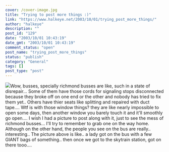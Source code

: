 ```yaml
---
cover: /cover-image.jpg
title: "Trying to post more things :)"
link: "https://www.halkeye.net/2003/10/01/trying_post_more_things/"
author: "halkeye"
description: ""
post_id: "129"
date: "2003/10/01 10:43:19"
date_gmt: "2003/10/01 10:43:19"
comment_status: "open"
post_name: "trying_post_more_things"
status: "publish"
category: "General"
tags: []
post_type: "post"
---
```


![](http://farm3.static.flickr.com/2736/4201473317_c3197a9d6c_t.jpg)Wow, busses, specially richmond busses are like, such in a state of disrepair... Some of them have those cords for signaling stops disconnected because they broke off on one end or the other and nobody has tried to fix them yet.. Others have thier seats like splitting and repaired with duct tape.... Wtf is with those window things? they are like nearly impossible to open some days, then another window you barely touch it and it'll smoothly go open.... I wish I had a picture to post along with it, just to see the mess of richmond busses... I'll try to remember to grab one on the way home. Although on the other hand, the people you see on the bus are really.. interesting.. The picture above is like.. a lady got on the bus with a few GIANT bags of something.. then once we got to the skytrain station, got on there tooo....